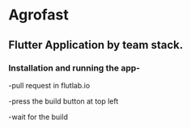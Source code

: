 # Agrofast

## Flutter Application by team stack. 

### Installation and running the app-
-pull request in flutlab.io

-press the build button at top left 

-wait for the build 








